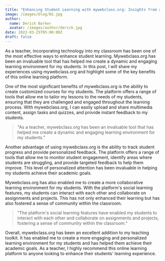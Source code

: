 ```yaml
---
title: "Enhancing Student Learning with mywebclass.org: Insights from a Teacher"
image: /images/blog/02.jpg
author:
  name: Derick Barker
  avatar: /images/author/derick.jpg
date: 2022-03-25T05:00:00Z
draft: false
---
```


As a teacher, incorporating technology into my classroom has been one of the most effective ways to enhance student learning. Mywebclass.org has been an invaluable tool that has helped me create a dynamic and engaging learning environment for my students. In this post, I will share my experiences using mywebclass.org and highlight some of the key benefits of this online learning platform.

One of the most significant benefits of mywebclass.org is the ability to create customized courses for my students. The platform offers a range of tools that allow me to tailor my lessons to the needs of my students, ensuring that they are challenged and engaged throughout the learning process. With mywebclass.org, I can easily upload and share multimedia content, assign tasks and quizzes, and provide instant feedback to my students.

<Blockquote name="Ms. Jessica Lee, High School Computer Science Teacher">"As a teacher, mywebclass.org has been an invaluable tool that has helped me create a dynamic and engaging learning environment for my students."</Blockquote>

Another advantage of using mywebclass.org is the ability to track student progress and provide personalized feedback. The platform offers a range of tools that allow me to monitor student engagement, identify areas where students are struggling, and provide targeted feedback to help them improve. This level of personalized attention has been invaluable in helping my students achieve their academic goals.

Mywebclass.org has also enabled me to create a more collaborative learning environment for my students. With the platform's social learning features, my students can interact with each other and collaborate on assignments and projects. This has not only enhanced their learning but has also fostered a sense of community within the classroom.

<Blockquote name="Dr. John Nguyen, College Information Technology Professor">"The platform's social learning features have enabled my students to interact with each other and collaborate on assignments and projects, fostering a sense of community within the classroom."</Blockquote>

Overall, mywebclass.org has been an excellent addition to my teaching toolkit. It has enabled me to create a more engaging and personalized learning environment for my students and has helped them achieve their academic goals. As a teacher, I highly recommend this online learning platform to anyone looking to enhance their students' learning experience.
